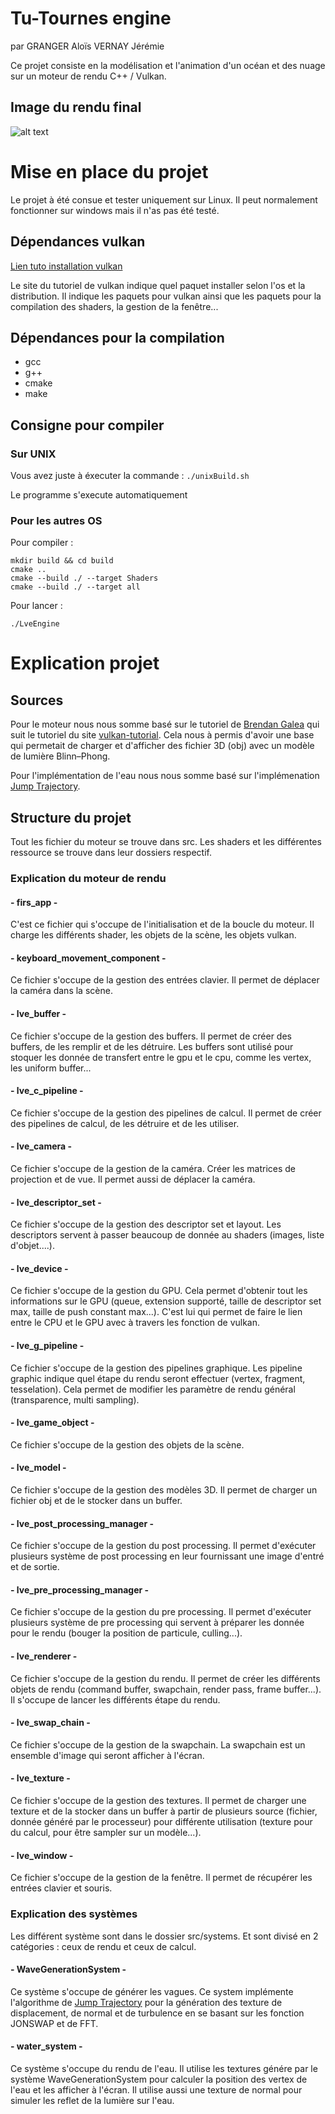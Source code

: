 # Tu-Tournes engine

par GRANGER Aloïs VERNAY Jérémie

Ce projet consiste en la modélisation et l'animation d'un océan et des nuage sur un moteur de rendu C++ / Vulkan.

## Image du rendu final

![alt text](http://www.image-heberg.fr/files/1701529577642878628.png )


# Mise en place du projet

Le projet à été consue et tester uniquement sur Linux. Il peut normalement fonctionner sur windows mais il n'as pas été testé.

## Dépendances vulkan

[Lien tuto installation vulkan](https://vulkan-tutorial.com/Development_environment)

Le site du tutoriel de vulkan indique quel paquet installer selon l'os et la distribution.
Il indique les paquets pour vulkan ainsi que les paquets pour la compilation des shaders, la gestion de la fenêtre...

## Dépendances pour la compilation

- gcc
- g++
- cmake
- make

## Consigne pour compiler

### Sur UNIX

Vous avez juste à éxecuter la commande : `./unixBuild.sh`

Le programme s'execute automatiquement

### Pour les autres OS

Pour compiler :
```
mkdir build && cd build
cmake ..
cmake --build ./ --target Shaders
cmake --build ./ --target all
```
Pour lancer :
```
./LveEngine
```
# Explication projet

## Sources

Pour le moteur nous nous somme basé sur le tutoriel de [Brendan Galea](https://www.youtube.com/@BrendanGalea) qui suit le tutoriel du site [vulkan-tutorial](https://vulkan-tutorial.com/).
Cela nous à permis d'avoir une base qui permetait de charger et d'afficher des fichier 3D (obj) avec un modèle de lumière Blinn–Phong.

Pour l'implémentation de l'eau nous nous somme basé sur l'implémenation [Jump Trajectory](https://www.youtube.com/watch?v=kGEqaX4Y4bQ).


## Structure du projet

Tout les fichier du moteur se trouve dans src. Les shaders et les différentes ressource se trouve dans leur dossiers respectif.

### Explication du moteur de rendu

#### - firs_app -
C'est ce fichier qui s'occupe de l'initialisation et de la boucle du moteur. Il charge les différents shader, les objets de la scène, les objets vulkan.

#### - keyboard_movement_component -
Ce fichier s'occupe de la gestion des entrées clavier. Il permet de déplacer la caméra dans la scène.

#### - lve_buffer -
Ce fichier s'occupe de la gestion des buffers. Il permet de créer des buffers, de les remplir et de les détruire. Les buffers sont utilisé pour stoquer les donnée de transfert entre le gpu et le cpu, comme les vertex, les uniform buffer...

#### - lve_c_pipeline -
Ce fichier s'occupe de la gestion des pipelines de calcul. Il permet de créer des pipelines de calcul, de les détruire et de les utiliser.

#### - lve_camera -
Ce fichier s'occupe de la gestion de la caméra. Créer les matrices de projection et de vue. Il permet aussi de déplacer la caméra.

#### - lve_descriptor_set -
Ce fichier s'occupe de la gestion des descriptor set et layout. Les descriptors servent à passer beaucoup de donnée au shaders (images, liste d'objet....).

#### - lve_device -
Ce fichier s'occupe de la gestion du GPU. Cela permet d'obtenir tout les informations sur le GPU (queue, extension supporté, taille de descriptor set max, taille de push constant max...). C'est lui qui permet de faire le lien entre le CPU et le GPU avec à travers les fonction de vulkan.

#### - lve_g_pipeline -
Ce fichier s'occupe de la gestion des pipelines graphique. Les pipeline graphic indique quel étape du rendu seront effectuer (vertex, fragment, tesselation). Cela permet de modifier les paramètre de rendu général (transparence, multi sampling).

#### - lve_game_object -
Ce fichier s'occupe de la gestion des objets de la scène.

#### - lve_model -
Ce fichier s'occupe de la gestion des modèles 3D. Il permet de charger un fichier obj et de le stocker dans un buffer.

#### - lve_post_processing_manager -
Ce fichier s'occupe de la gestion du post processing. Il permet d'exécuter plusieurs système de post processing en leur fournissant une image d'entré et de sortie.

#### - lve_pre_processing_manager -
Ce fichier s'occupe de la gestion du pre processing. Il permet d'exécuter plusieurs système de pre processing qui servent à préparer les donnée pour le rendu (bouger la position de particule, culling...).

#### - lve_renderer -
Ce fichier s'occupe de la gestion du rendu. Il permet de créer les différents objets de rendu (command buffer, swapchain, render pass, frame buffer...). Il s'occupe de lancer les différents étape du rendu.

#### - lve_swap_chain -
Ce fichier s'occupe de la gestion de la swapchain. La swapchain est un ensemble d'image qui seront afficher à l'écran.

#### - lve_texture -
Ce fichier s'occupe de la gestion des textures. Il permet de charger une texture et de la stocker dans un buffer à partir de plusieurs source (fichier, donnée généré par le processeur) pour différente utilisation (texture pour du calcul, pour être sampler sur un modèle...).

#### - lve_window -
Ce fichier s'occupe de la gestion de la fenêtre. Il permet de récupérer les entrées clavier et souris.


### Explication des systèmes

Les différent système sont dans le dossier src/systems. Et sont divisé en 2 catégories : ceux de rendu et ceux de calcul.

#### - WaveGenerationSystem -

Ce système s'occupe de générer les vagues. Ce system implémente l'algorithme de [Jump Trajectory](https://www.youtube.com/watch?v=kGEqaX4Y4bQ) pour la génération des texture de displacement, de normal et de turbulence en se basant sur les fonction JONSWAP et de FFT.


#### - water_system -

Ce système s'occupe du rendu de l'eau. Il utilise les textures génére par le système WaveGenerationSystem pour calculer la position des vertex de l'eau et les afficher à l'écran. Il utilise aussi une texture de normal pour simuler les reflet de la lumière sur l'eau.